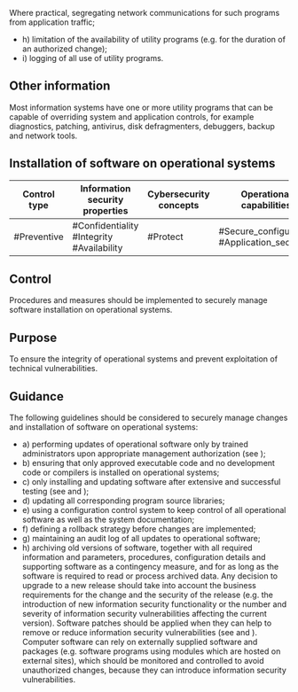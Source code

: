 Where practical, segregating network communications for such programs from application traffic;
- h) limitation of the availability of utility programs (e.g. for the duration of an authorized change);
- i) logging of all use of utility programs.
## Other information
Most information systems have one or more utility programs that can be capable of overriding system and application controls, for example diagnostics, patching, antivirus, disk defragmenters, debuggers, backup and network tools.
##  Installation of software on operational systems
| Control type   | Information security properties           | Cybersecurity concepts   | Operational capabilities                    | Security do- mains   |
|----------------|-------------------------------------------|--------------------------|---------------------------------------------|----------------------|
| #Preventive    | #Confidentiality #Integrity #Availability | #Protect                 | #Secure_configuration #Application_security | #Protection          |
## Control
Procedures  and  measures  should  be  implemented  to  securely  manage  software  installation  on operational systems.
## Purpose
To ensure the integrity of operational systems and prevent exploitation of technical vulnerabilities.
## Guidance
The following guidelines should be considered to securely manage changes and installation of software on operational systems:
- a) performing  updates  of  operational  software  only  by  trained  administrators  upon  appropriate management authorization (see  );
- b) ensuring that only approved executable code and no development code or compilers is installed on operational systems;
- c) only installing and updating software after extensive and successful testing (see  and  );
- d) updating all corresponding program source libraries;
- e) using  a  configuration  control  system  to  keep  control  of  all  operational  software  as  well  as  the system documentation;
- f) defining a rollback strategy before changes are implemented;
- g) maintaining an audit log of all updates to operational software;
- h) archiving  old  versions  of  software,  together  with  all  required  information  and  parameters, procedures, configuration details and supporting software as a contingency measure, and for as long as the software is required to read or process archived data.
Any decision to upgrade to a new release should take into account the business requirements for the change and the security of the release (e.g. the introduction of new information security functionality or the number and severity of information security vulnerabilities affecting the current version). Software patches should be applied when they can help to remove or reduce information security vulnerabilities (see  and ).
Computer software can rely on externally supplied software and packages (e.g. software programs using modules which are hosted on external sites), which should be monitored and controlled to avoid unauthorized changes, because they can introduce information security vulnerabilities.
